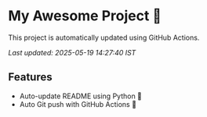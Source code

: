 # My Awesome Project 🚀

This project is automatically updated using GitHub Actions.

_Last updated: 2025-05-19 14:27:40 IST_

## Features
- Auto-update README using Python 🐍
- Auto Git push with GitHub Actions 🤖
